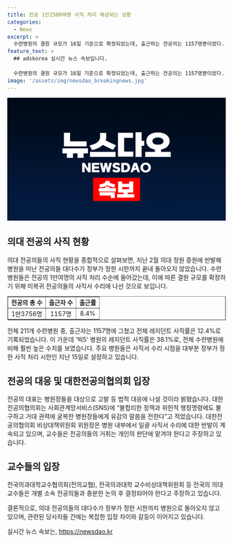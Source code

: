 ```yaml
---
title: 전공 1만2500여명 사직 처리 예상되는 상황
categories:
  - News
excerpt: >
  수련병원의 결원 규모가 16일 기준으로 확정되었는데, 출근하는 전공의는 1157명뿐이었다. 정부가 요청한 사직 시한이 다가오는 가운데, 복귀한 전공의는 대부분 한 자릿수에 그쳤다. 레지던트 사직률은 12.4%로 높아졌고, 주요 병원들은 사직서 수리 시점을 정부가 정한 시한으로 잡고 있다. 하반기 전공의 모집을 위해 결원 규모를 확정하기 위해 수련병원들이 사직서 수리에 돌입했다. 그러나 전공의 대표는 병원장들을 대상으로 고발 등 법적 대응에 나설 것을 밝혔다. 이에 병원 내부에서는 일괄 사직서 수리에 대한 반발이 이어지고 있다.
feature_text: >
  ## adskorea 실시간 뉴스 속보입니다.

  수련병원의 결원 규모가 16일 기준으로 확정되었는데, 출근하는 전공의는 1157명뿐이었다. 정부가 요청한 사직 시한이 다가오는 가운데, 복귀한 전공의는 대부분 한 자릿수에 그쳤다. 레지던트 사직률은 12.4%로 높아졌고, 주요 병원들은 사직서 수리 시점을 정부가 정한 시한으로 잡고 있다. 하반기 전공의 모집을 위해 결원 규모를 확정하기 위해 수련병원들이 사직서 수리에 돌입했다. 그러나 전공의 대표는 병원장들을 대상으로 고발 등 법적 대응에 나설 것을 밝혔다. 이에 병원 내부에서는 일괄 사직서 수리에 대한 반발이 이어지고 있다.
image: '/assets/img/newsdao_breakingnews.jpg'
---
```


<p><img src="/assets/img/newsdao_breakingnews.jpg" alt="adskorea 속보" /></p>

<h2 data-ke-size="size26">의대 전공의 사직 현황</h2>

<p data-ke-size="size16">의대 전공의들의 사직 현황을 종합적으로 살펴보면, 지난 2월 의대 정원 증원에 반발해 병원을 떠난 전공의들 대다수가 정부가 정한 시한까지 끝내 돌아오지 않았습니다. 수련병원들은 전공의 1만여명의 사직 처리 수순에 들어갔는데, 이에 따른 결원 규모를 확정하기 위해 미복귀 전공의들의 사직서 수리에 나선 것으로 보입니다.</p>

<table style="width: 100%;" border="1">
<tbody>
<tr>
<td style="text-align: center; height: 17px;"><strong>전공의 총 수</strong></td>
<td style="text-align: center; height: 17px;"><strong>출근자 수</strong></td>
<td style="text-align: center; height: 17px;"><strong>출근률</strong></td>
</tr>
<tr>
<td style="text-align: center; height: 17px;">1만3756명</td>
<td style="text-align: center; height: 17px;">1157명</td>
<td style="text-align: center; height: 17px;">8.4%</td>
</tr>
</tbody>
</table>

<p data-ke-size="size16">전체 211개 수련병원 중, 출근자는 1157명에 그쳤고 전체 레지던트 사직률은 12.4%로 기록되었습니다. 이 가운데 '빅5' 병원의 레지던트 사직률은 38.1%로, 전체 수련병원에 비해 훨씬 높은 수치를 보였습니다. 주요 병원들은 사직서 수리 시점을 대부분 정부가 정한 사직 처리 시한인 지난 15일로 설정하고 있습니다.</p>

<h2 data-ke-size="size26">전공의 대응 및 대한전공의협의회 입장</h2>

<p data-ke-size="size16">전공의 대표는 병원장들을 대상으로 고발 등 법적 대응에 나설 것이라 밝혔습니다. 대한전공의협의회는 사회관계망서비스(SNS)에 “불합리한 정책과 위헌적 행정명령에도 불구하고 거대 권력에 굴복한 병원장들에게 유감의 말씀을 전한다”고 적었습니다. 대한전공의협의회 비상대책위원회 위원장은 병원 내부에서 일괄 사직서 수리에 대한 반발이 계속되고 있으며, 교수들은 전공의들의 거취는 개인의 판단에 맡겨야 한다고 주장하고 있습니다.</p>

<h2 data-ke-size="size26">교수들의 입장</h2>

<p data-ke-size="size16">전국의과대학교수협의회(전의교협), 전국의과대학 교수비상대책위원회 등 전국의 의대 교수들은 개별 소속 전공의들과 충분한 논의 후 결정되어야 한다고 주장하고 있습니다.</p>

<p data-ke-size="size16">결론적으로, 의대 전공의들의 대다수가 정부가 정한 시한까지 병원으로 돌아오지 않고 있으며, 관련된 당사자들 간에는 복잡한 입장 차이와 갈등이 이어지고 있습니다.</p>
실시간 뉴스 속보는, <a href="https://newsdao.kr" rel="dofollow">https://newsdao.kr</a>


